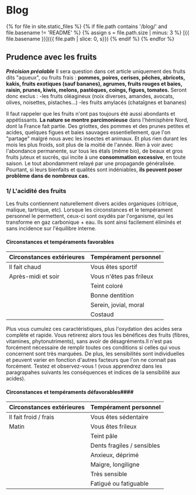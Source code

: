 # Blog

{% for file in site.static_files %}
  {% if file.path contains '/blog/' and file.basename != 'README' %}
    {% assign s = file.path.size | minus: 3 %}
[{{ file.basename }}]({{ file.path | slice: 0, s}})
  {% endif %}
{% endfor %}

## Prudence avec les fruits

***Précision préalable*** 
Il sera question dans cet article uniquement des fruits dits "aqueux", ou fruits frais : 
**pommes, poires, cerises, pêches, abricots, kakis, fruits exotiques (sauf bananes), agrumes, fruits rouges et baies, raisin, prunes, kiwis, melons, pastèques, coings, figues, tomates.**
Seront donc exclus :
-les fruits oléagineux (noix diverses, amandes, avocats, olives, noisettes, pistaches...)
-les fruits amylacés (chataîgnes et bananes)

Il faut rappeler que les fruits n'ont pas toujours été aussi abondants et appétissants.
**La nature se montre parcimonieuse** dans l'hémisphère Nord, dont la France fait partie.
Des griottes, des pommes et des prunes petites et acides, quelques figues et baies sauvages essentiellement, que l'on "partage" malgré nous avec les insectes et animaux.
Et plus rien durant les mois les plus froids, soit plus de la moitié de l'année.
Rien à voir avec l'abondance permanente, sur tous les étals (même bio), de beaux et gros fruits juteux et sucrés, qui incite à une **consommation excessive**, en toute saison.
Le tout abondamment relayé par une propagande généralisée.
Pourtant, si leurs bienfaits et qualités sont indéniables, **ils peuvent poser problème dans de nombreux cas.**

### 1/ L'acidité des fruits
Les fruits contiennent naturellement divers acides organiques (citrique, malique, tartrique, etc).
Lorsque les circonstances et le tempérament personnel le permettent, ceux-ci sont oxydés par l'organisme, qui les transforme en gaz carbonique + eau.
Ils sont ainsi facilement éliminés et sans incidence sur l'équilibre interne.

#### Circonstances et tempéraments favorables
|Circonstances extérieures |Tempérament personnel  |
|--------------------------|-----------------------|
|Il fait chaud             |Vous êtes sportif      |
|Après-midi et soir        |Vous n'êtes pas frileux|
|                          |Teint coloré           |
|                          |Bonne dentition
|                          |Serein, jovial, moral  |
|                          |Costaud                |

Plus vous cumulez ces caractéristiques, plus l'oxydation des acides sera complète et rapide.
Vous retirerez alors tous les bénéfices des fruits (fibres, vitamines, phytonutriments), sans avoir de désagréments.Il n'est pas forcément nécessaire de remplir toutes ces conditions si celles qui vous concernent sont très marquées.
De plus, les sensibilités sont individuelles et peuvent varier en fonction d'autres facteurs que l'on ne connait pas forcément.
Testez et observez-vous ! (vous apprendrez dans les paragrapahes suivants les conséquences et indices de la sensibilité aux acides).

#### Circonstances et tempéraments défavorables####
|Circonstances extérieures |Tempérament personnel  |
|--------------------------|-----------------------|
|Il fait froid / frais     |Vous êtes sédentaire   |
|Matin                     |Vous êtes frileux|
|                          |Teint pâle             |
|                          |Dents fragiles / sensibles|
|                          |Anxieux, déprimé       |
|                          |Maigre, longiligne     |
|                           |Très sensible          |
|                           |Fatigué ou fatiguable  |


                           




